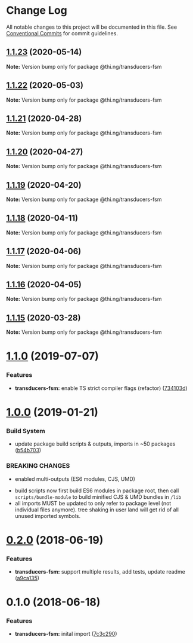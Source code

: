 # Change Log

All notable changes to this project will be documented in this file.
See [Conventional Commits](https://conventionalcommits.org) for commit guidelines.

## [1.1.23](https://github.com/thi-ng/umbrella/compare/@thi.ng/transducers-fsm@1.1.22...@thi.ng/transducers-fsm@1.1.23) (2020-05-14)

**Note:** Version bump only for package @thi.ng/transducers-fsm





## [1.1.22](https://github.com/thi-ng/umbrella/compare/@thi.ng/transducers-fsm@1.1.21...@thi.ng/transducers-fsm@1.1.22) (2020-05-03)

**Note:** Version bump only for package @thi.ng/transducers-fsm





## [1.1.21](https://github.com/thi-ng/umbrella/compare/@thi.ng/transducers-fsm@1.1.20...@thi.ng/transducers-fsm@1.1.21) (2020-04-28)

**Note:** Version bump only for package @thi.ng/transducers-fsm





## [1.1.20](https://github.com/thi-ng/umbrella/compare/@thi.ng/transducers-fsm@1.1.19...@thi.ng/transducers-fsm@1.1.20) (2020-04-27)

**Note:** Version bump only for package @thi.ng/transducers-fsm





## [1.1.19](https://github.com/thi-ng/umbrella/compare/@thi.ng/transducers-fsm@1.1.18...@thi.ng/transducers-fsm@1.1.19) (2020-04-20)

**Note:** Version bump only for package @thi.ng/transducers-fsm





## [1.1.18](https://github.com/thi-ng/umbrella/compare/@thi.ng/transducers-fsm@1.1.17...@thi.ng/transducers-fsm@1.1.18) (2020-04-11)

**Note:** Version bump only for package @thi.ng/transducers-fsm





## [1.1.17](https://github.com/thi-ng/umbrella/compare/@thi.ng/transducers-fsm@1.1.16...@thi.ng/transducers-fsm@1.1.17) (2020-04-06)

**Note:** Version bump only for package @thi.ng/transducers-fsm





## [1.1.16](https://github.com/thi-ng/umbrella/compare/@thi.ng/transducers-fsm@1.1.15...@thi.ng/transducers-fsm@1.1.16) (2020-04-05)

**Note:** Version bump only for package @thi.ng/transducers-fsm





## [1.1.15](https://github.com/thi-ng/umbrella/compare/@thi.ng/transducers-fsm@1.1.14...@thi.ng/transducers-fsm@1.1.15) (2020-03-28)

**Note:** Version bump only for package @thi.ng/transducers-fsm





# [1.1.0](https://github.com/thi-ng/umbrella/compare/@thi.ng/transducers-fsm@1.0.19...@thi.ng/transducers-fsm@1.1.0) (2019-07-07)

### Features

* **transducers-fsm:** enable TS strict compiler flags (refactor) ([734103d](https://github.com/thi-ng/umbrella/commit/734103d))

# [1.0.0](https://github.com/thi-ng/umbrella/compare/@thi.ng/transducers-fsm@0.2.36...@thi.ng/transducers-fsm@1.0.0) (2019-01-21)

### Build System

* update package build scripts & outputs, imports in ~50 packages ([b54b703](https://github.com/thi-ng/umbrella/commit/b54b703))

### BREAKING CHANGES

* enabled multi-outputs (ES6 modules, CJS, UMD)

- build scripts now first build ES6 modules in package root, then call
  `scripts/bundle-module` to build minified CJS & UMD bundles in `/lib`
- all imports MUST be updated to only refer to package level
  (not individual files anymore). tree shaking in user land will get rid of
  all unused imported symbols.

<a name="0.2.0"></a>
# [0.2.0](https://github.com/thi-ng/umbrella/compare/@thi.ng/transducers-fsm@0.1.0...@thi.ng/transducers-fsm@0.2.0) (2018-06-19)

### Features

* **transducers-fsm:** support multiple results, add tests, update readme ([a9ca135](https://github.com/thi-ng/umbrella/commit/a9ca135))

<a name="0.1.0"></a>
# 0.1.0 (2018-06-18)

### Features

* **transducers-fsm:** inital import ([7c3c290](https://github.com/thi-ng/umbrella/commit/7c3c290))
